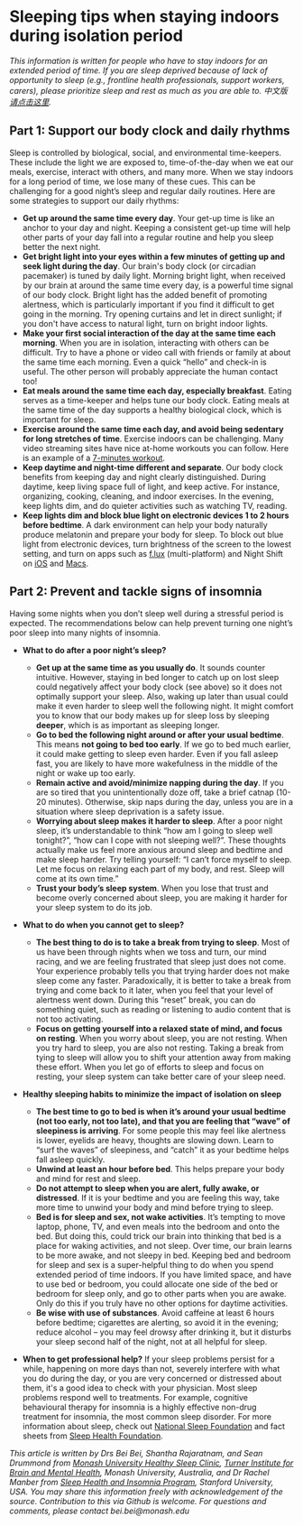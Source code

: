 # Sleeping tips when staying indoors during isolation period

_This information is written for people who have to stay indoors for an extended period of time. If you are sleep deprived because of lack of opportunity to sleep (e.g., frontline health professionals, support workers, carers), please prioritize sleep and rest as much as you are able to._
_中文版[请点击这里](https://github.com/beisci/SleepInfo/blob/master/sleep_in_isolation_cn.md)._

## Part 1: Support our body clock and daily rhythms
Sleep is controlled by biological, social, and environmental time-keepers. These include the light we are exposed to, time-of-the-day when we eat our meals, exercise, interact with others, and many more. When we stay indoors for a long period of time, we lose many of these cues. This can be challenging for a good night’s sleep and regular daily routines. Here are some strategies to support our daily rhythms:
- **Get up around the same time every day**. Your get-up time is like an anchor to your day and night. Keeping a consistent get-up time will help other parts of your day fall into a regular routine and help you sleep better the next night.
- **Get bright light into your eyes within a few minutes of getting up and seek light during the day**. Our brain's body clock (or circadian pacemaker) is tuned by daily light. Morning bright light, when received by our brain at around the same time every day, is a powerful time signal of our body clock. Bright light has the added benefit of promoting alertness, which is particularly important if you find it difficult to get going in the morning. Try opening curtains and let in direct sunlight; if you don't have access to natural light, turn on bright indoor lights. 
- **Make your first social interaction of the day at the same time each morning**. When you are in isolation, interacting with others can be difficult. Try to have a phone or video call with friends or family at about the same time each morning. Even a quick “hello” and check-in is useful. The other person will probably appreciate the human contact too!
- **Eat meals around the same time each day, especially breakfast**. Eating serves as a time-keeper and helps tune our body clock. Eating meals at the same time of the day supports a healthy biological clock, which is important for sleep.
- **Exercise around the same time each day, and avoid being sedentary for long stretches of time**. Exercise indoors can be challenging. Many video streaming sites have nice at-home workouts you can follow. Here is an example of a [7-minutes workout](https://www.webmd.com/fitness-exercise/ss/the-7-minute-workout-slideshow).
- **Keep daytime and night-time different and separate**. Our body clock benefits from keeping day and night clearly distinguished. During daytime, keep living space full of light, and keep active. For instance, organizing, cooking, cleaning, and indoor exercises. In the evening, keep lights dim, and do quieter activities such as watching TV, reading. 
- **Keep lights dim and block blue light on electronic devices 1 to 2 hours before bedtime**. A dark environment can help your body naturally produce melatonin and prepare your body for sleep. To block out blue light from electronic devices, turn brightness of the screen to the lowest setting, and turn on apps such as [f.lux](https://justgetflux.com/) (multi-platform) and Night Shift on [iOS](https://support.apple.com/en-au/HT207570) and [Macs](https://support.apple.com/en-au/HT207513).

## Part 2: Prevent and tackle signs of insomnia
Having some nights when you don’t sleep well during a stressful period is expected. The recommendations below can help prevent turning one night’s poor sleep into many nights of insomnia.

- **What to do after a poor night’s sleep?**
  - **Get up at the same time as you usually do**. It sounds counter intuitive. However, staying in bed longer to catch up on lost sleep could negatively affect your body clock (see above) so it does not optimally support your sleep. Also, waking up later than usual could make it even harder to sleep well the following night. It might comfort you to know that our body makes up for sleep loss by sleeping **deeper**, which is as important as sleeping longer.
  - **Go to bed the following night around or after your usual bedtime**. This means **not going to bed too early**. If we go to bed much earlier, it could make getting to sleep even harder. Even if you fall asleep fast, you are likely to have more wakefulness in the middle of the night or wake up too early.
  - **Remain active and avoid/minimize napping during the day**. If you are so tired that you unintentionally doze off, take a brief catnap (10-20 minutes). Otherwise, skip naps during the day, unless you are in a situation where sleep deprivation is a safety issue.
  - **Worrying about sleep makes it harder to sleep**. After a poor night sleep, it’s understandable to think “how am I going to sleep well tonight?”, “how can I cope with not sleeping well?”. These thoughts actually make us feel more anxious around sleep and bedtime and make sleep harder. Try telling yourself: “I can’t force myself to sleep. Let me focus on relaxing each part of my body, and rest. Sleep will come at its own time.”
  - **Trust your body’s sleep system**. When you lose that trust and become overly concerned about sleep, you are making it harder for your sleep system to do its job.

- **What to do when you cannot get to sleep?**
  - **The best thing to do is to take a break from trying to sleep**. Most of us have been through nights when we toss and turn, our mind racing, and we are feeling frustrated that sleep just does not come. Your experience probably tells you that trying harder does not make sleep come any faster. Paradoxically, it is better to take a break from trying and come back to it later, when you feel that your level of alertness went down. During this “reset” break, you can do something quiet, such as reading or listening to audio content that is not too activating.
  - **Focus on getting yourself into a relaxed state of mind, and focus on resting**. When you worry
about sleep, you are not resting. When you try hard to sleep, you are also not resting. Taking a break from tying to sleep will allow you to shift your attention away from making these effort. When you let go of efforts to sleep and focus on resting, your sleep system can take better care of your sleep need.

- **Healthy sleeping habits to minimize the impact of isolation on sleep**
  - **The best time to go to bed is when it’s around your usual bedtime (not too early, not too late), and that you are feeling that “wave” of sleepiness is arriving**. For some people this may feel like alertness is lower, eyelids are heavy, thoughts are slowing down. Learn to “surf the waves” of sleepiness, and “catch” it as your bedtime helps fall asleep quickly. 
  - **Unwind at least an hour before bed**. This helps prepare your body and mind for rest and sleep. 
  - **Do not attempt to sleep when you are alert, fully awake, or distressed**. If it is your bedtime and you are feeling this way, take more time to unwind your body and mind before trying to sleep.
  - **Bed is for sleep and sex, not wake activities**. It’s tempting to move laptop, phone, TV, and even meals into the bedroom and onto the bed. But doing this, could trick our brain into thinking that bed is a place for waking activities, and not sleep. Over time, our brain learns to be more awake, and not sleepy in bed. Keeping bed and bedroom for sleep and sex is a super-helpful thing to do when you spend extended period of time indoors. If you have limited space, and have to use bed or bedroom, you could allocate one side of the bed or bedroom for sleep only, and go to other parts when you are awake. Only do this if you truly have no other options for daytime activities.
  - **Be wise with use of substances**. Avoid caffeine at least 6 hours before bedtime; cigarettes are alerting, so avoid it in the evening; reduce alcohol – you may feel drowsy after drinking it, but it disturbs your sleep second half of the night, not at all helpful for sleep. 
  
- **When to get professional help?** If your sleep problems persist for a while, happening on more days than not, severely interfere with what you do during the day, or you are very concerned or distressed about them, it's a good idea to check with your physician. Most sleep problems respond well to treatments. For example, cognitive behavioural therapy for insomnia is a highly effective non-drug treatment for insomnia, the most common sleep disorder. For more information about sleep, check out [National Sleep Foundation](https://www.sleepfoundation.org/) and fact sheets from [Sleep Health Foundation](https://www.sleephealthfoundation.org.au/fact-sheets.html).

_This article is written by Drs Bei Bei, Shantha Rajaratnam, and Sean Drummond from [Monash University Healthy Sleep Clinic](https://www.monash.edu/turner-institute/turner-clinics/healthy-sleep-clinic), [Turner Institute for Brain and Mental Health](https://www.monash.edu/turner-institute), Monash University, Australia, and Dr Rachel Manber from [Sleep Health and Insomnia Program](http://med.stanford.edu/insomnia.html), Stanford University, USA. You may share this information freely with acknowledgement of the source. Contribution to this via Github is welcome. For questions and comments, please contact bei.bei@monash.edu_

